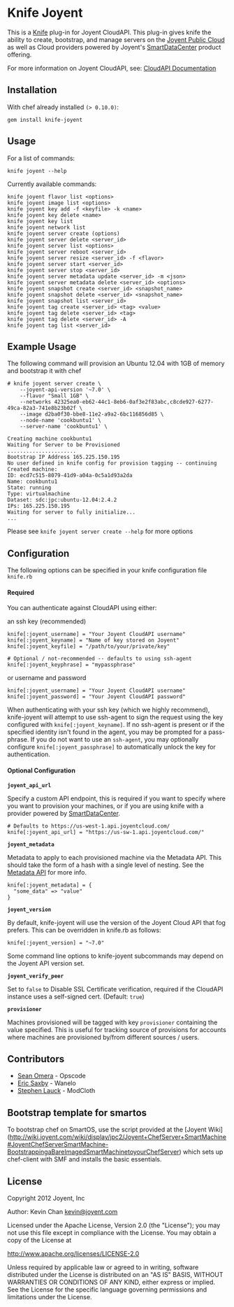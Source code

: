 Knife Joyent
===

This is a [Knife](http://wiki.opscode.com/display/chef/Knife) plug-in for Joyent CloudAPI. This plug-in gives knife
the ability to create, bootstrap, and manage servers on the [Joyent Public Cloud](http://www.joyentcloud.com/) as well as Cloud providers powered by Joyent's [SmartDataCenter](http://www.joyent.com/products/smartdatacenter/) product offering.

For more information on Joyent CloudAPI, see: [CloudAPI Documentation](http://api.joyentcloud.com/docs)

## Installation

With chef already installed ``(> 0.10.0)``:

    gem install knife-joyent

## Usage

For a list of commands:

    knife joyent --help

Currently available commands:

    knife joyent flavor list <options>
    knife joyent image list <options>
    knife joyent key add -f <keyfile> -k <name>
    knife joyent key delete <name>
    knife joyent key list
    knife joyent network list
    knife joyent server create (options)
    knife joyent server delete <server_id>
    knife joyent server list <options>
    knife joyent server reboot <server_id>
    knife joyent server resize <server_id> -f <flavor>
    knife joyent server start <server_id>
    knife joyent server stop <server_id>
    knife joyent server metadata update <server_id> -m <json>
    knife joyent server metadata delete <server_id> <options>
    knife joyent snapshot create <server_id> <snapshot_name>
    knife joyent snapshot delete <server_id> <snapshot_name>
    knife joyent snapshot list <server_id>
    knife joyent tag create <server_id> <tag> <value>
    knife joyent tag delete <server_id> <tag>
    knife joyent tag delete <server_id> -A
    knife joyent tag list <server_id>

## Example Usage

The following command will provision an Ubuntu 12.04 with 1GB of memory and bootstrap it with chef

    # knife joyent server create \
        --joyent-api-version '~7.0' \
        --flavor "Small 1GB" \
        --networks 42325ea0-eb62-44c1-8eb6-0af3e2f83abc,c8cde927-6277-49ca-82a3-741e8b23b02f \
        --image d2ba0f30-bbe8-11e2-a9a2-6bc116856d85 \
        --node-name 'cookbuntu1' \
        --server-name 'cookbuntu1' \

    Creating machine cookbuntu1
    Waiting for Server to be Provisioned
    ......................
    Bootstrap IP Address 165.225.150.195
    No user defined in knife config for provision tagging -- continuing
    Created machine:
    ID: ecd7c515-8079-41d9-a04a-0c5a1d93a2da
    Name: cookbuntu1
    State: running
    Type: virtualmachine
    Dataset: sdc:jpc:ubuntu-12.04:2.4.2
    IPs: 165.225.150.195
    Waiting for server to fully initialize...
    ...

Please see ``knife joyent server create --help`` for more options

## Configuration

The following options can be specified in your knife configuration file
``knife.rb``

#### Required

You can authenticate against CloudAPI using either:

an ssh key (recommended)

    knife[:joyent_username] = "Your Joyent CloudAPI username"
    knife[:joyent_keyname] = "Name of key stored on Joyent"
    knife[:joyent_keyfile] = "/path/to/your/private/key"

    # Optional / not-recommended -- defaults to using ssh-agent
    knife[:joyent_keyphrase] = "mypassphrase"

or username and password

    knife[:joyent_username] = "Your Joyent CloudAPI username"
    knife[:joyent_password] = "Your Joyent CloudAPI password"

When authenticating with your ssh key (which we highly recommend), knife-joyent will
attempt to use ssh-agent to sign the request using the key configured with
``knife[:joyent_keyname]``. If no ssh-agent is present or if the specified identity
isn't found in the agent, you may be prompted for a pass-phrase. If you do not want
to use an ``ssh-agent``, you may optionally configure ``knife[:joyent_passphrase]``
to automatically unlock the key for authentication.

#### Optional Configuration

**``joyent_api_url``**

Specify a custom API endpoint, this is required if you want to specify
where you want to provision your machines, or if you are using knife with a
provider powered by [SmartDataCenter](http://www.joyent.com/products/smartdatacenter/).

    # Defaults to https://us-west-1.api.joyentcloud.com/
    knife[:joyent_api_url] = "https://us-sw-1.api.joyentcloud.com/"

**``joyent_metadata``**

Metadata to apply to each provisioned machine via the Metadata API. This should take
the form of a hash with a single level of nesting. See the
[Metadata API](http://wiki.joyent.com/wiki/display/sdc/Using+the+Metadata+API) for more info.

    knife[:joyent_metadata] = {
      "some_data" => "value"
    }

**``joyent_version``**

By default, knife-joyent will use the version of the Joyent Cloud API that fog prefers. This
can be overridden in knife.rb as follows:

    knife[:joyent_version] = "~7.0"

Some command line options to knife-joyent subcommands may depend on the Joyent API version set.

**``joyent_verify_peer``**

Set to ``false`` to Disable SSL Certificate verification, required if the CloudAPI instance
uses a self-signed cert. (Default: ``true``)

**``provisioner``**

Machines provisioned will be tagged with key ``provisioner`` containing the value specified.
This is useful for tracking source of provisions for accounts where machines are provisioned
by/from different sources / users.

## Contributors

 - [Sean Omera](https://github.com/someara) - Opscode
 - [Eric Saxby](https://github.com/sax) - Wanelo
 - [Stephen Lauck](https://github.com/stephenlauck) - ModCloth

## Bootstrap template for smartos

To bootstrap chef on SmartOS, use the script provided at the [Joyent Wiki] (http://wiki.joyent.com/wiki/display/jpc2/Joyent+ChefServer+SmartMachine#JoyentChefServerSmartMachine-BootstrappingaBareImagedSmartMachinetoyourChefServer)
which sets up chef-client with SMF and installs the basic essentials.

## License

Copyright 2012 Joyent, Inc

Author: Kevin Chan <kevin@joyent.com>

Licensed under the Apache License, Version 2.0 (the "License");
you may not use this file except in compliance with the License.
You may obtain a copy of the License at

   http://www.apache.org/licenses/LICENSE-2.0

Unless required by applicable law or agreed to in writing, software
distributed under the License is distributed on an "AS IS" BASIS,
WITHOUT WARRANTIES OR CONDITIONS OF ANY KIND, either express or implied.
See the License for the specific language governing permissions and
limitations under the License.
